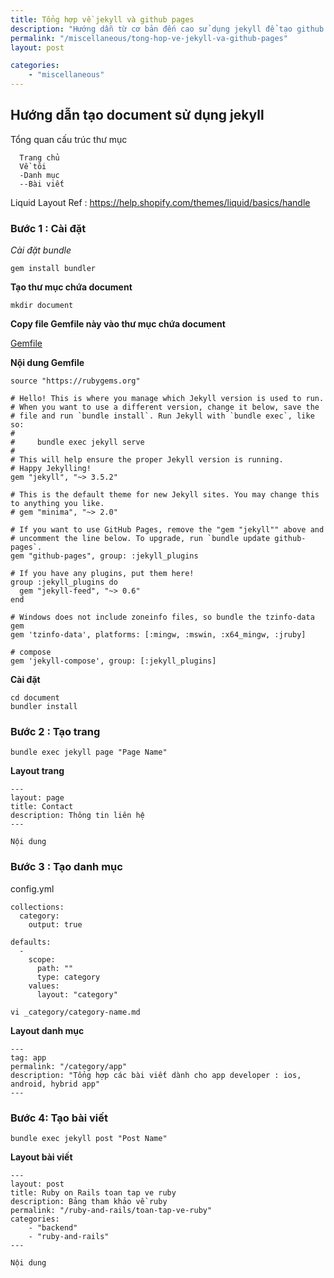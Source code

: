 ```yaml
---
title: Tổng hợp về jekyll và github pages
description: "Hướng dẫn từ cơ bản đến cao sử dụng jekyll để tạo github pages" 
permalink: "/miscellaneous/tong-hop-ve-jekyll-va-github-pages" 
layout: post

categories: 
    - "miscellaneous"
---
```


## Hướng dẫn tạo document sử dụng jekyll

Tổng quan cấu trúc thư mục
```
  Trang chủ
  Về tôi
  -Danh mục
  --Bài viết
```

Liquid Layout Ref : https://help.shopify.com/themes/liquid/basics/handle

### Bước 1 : Cài đặt

*Cài đặt bundle*

```
gem install bundler
```

**Tạo thư mục chứa document**

```
mkdir document
```

**Copy file Gemfile này vào thư mục chứa document**

[Gemfile](/assets/files/posts/tong-hop-ve-jekyll-va-github-pages/Gemfile)

**Nội dung Gemfile**

```
source "https://rubygems.org"

# Hello! This is where you manage which Jekyll version is used to run.
# When you want to use a different version, change it below, save the
# file and run `bundle install`. Run Jekyll with `bundle exec`, like so:
#
#     bundle exec jekyll serve
#
# This will help ensure the proper Jekyll version is running.
# Happy Jekylling!
gem "jekyll", "~> 3.5.2"

# This is the default theme for new Jekyll sites. You may change this to anything you like.
# gem "minima", "~> 2.0"

# If you want to use GitHub Pages, remove the "gem "jekyll"" above and
# uncomment the line below. To upgrade, run `bundle update github-pages`.
gem "github-pages", group: :jekyll_plugins

# If you have any plugins, put them here!
group :jekyll_plugins do
  gem "jekyll-feed", "~> 0.6"
end

# Windows does not include zoneinfo files, so bundle the tzinfo-data gem
gem 'tzinfo-data', platforms: [:mingw, :mswin, :x64_mingw, :jruby]

# compose
gem 'jekyll-compose', group: [:jekyll_plugins]

```

**Cài đặt**

```
cd document
bundler install
```

### Bước 2 : Tạo trang

```
bundle exec jekyll page "Page Name"
```

**Layout trang**

```
---
layout: page
title: Contact
description: Thông tin liên hệ
---

Nội dung

```

### Bước 3 : Tạo danh mục

config.yml
```
collections:
  category:
    output: true

defaults:
  -
    scope:
      path: ""
      type: category
    values:
      layout: "category"
```

```
vi _category/category-name.md
```

**Layout danh mục**

```
---
tag: app
permalink: "/category/app"
description: "Tổng hợp các bài viết dành cho app developer : ios, android, hybrid app"
---
```

### Bước 4: Tạo bài viết

```
bundle exec jekyll post "Post Name"
```

**Layout bài viết**

```
---
layout: post
title: Ruby on Rails toan tap ve ruby
description: Bảng tham khảo về ruby
permalink: "/ruby-and-rails/toan-tap-ve-ruby"
categories: 
    - "backend"
    - "ruby-and-rails"
---

Nội dung

```